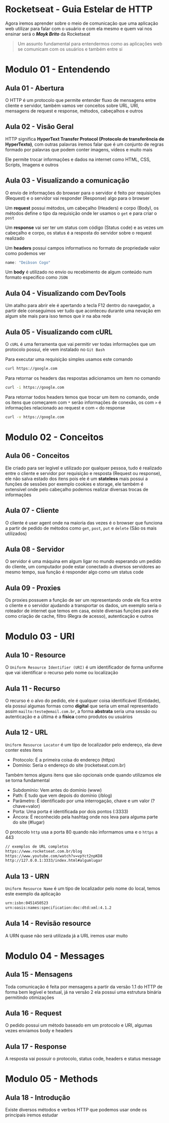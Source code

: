 # Rocketseat - Guia Estelar de HTTP

Agora iremos aprender sobre o meio de comunicação que uma aplicação web utilizar para falar com o usuário e com ela mesmo e quem vai nos ensinar será o _**Mayk Brito**_ da Rocketseat

>Um assunto fundamental para entendermos como as aplicações web se comunicam com os usuários e também entre si

# Modulo 01 - Entendendo

## Aula 01 - Abertura
O HTTP é um protocolo que permite entender fluxo de mensagens entre cliente e servidor, também vamos ver conceitos sobre URL, URI, mensagens de request e response, métodos, cabeçalhos e outros

## Aula 02 - Visão Geral
HTTP significa **HyperText Transfer Protocol (Protocolo de transferência de HyperTexto)**, com outras palavras iremos falar que é um conjunto de regras formado por palavras que podem conter imagens, vídeos e muito mais

Ele permite trocar informações e dados na internet como HTML, CSS, Scripts, Imagens e outros

## Aula 03 - Visualizando a comunicação
O envio de informações do browser para o servidor é feito por requisições (Request) e o servidor vai responder (Response) algo para o browser

Um **request** possui métodos, um cabeçalho (Headers) e corpo (Body), os métodos define o tipo da requisição onde ler usamos o `get` e para criar o `post`

Um **response** vai ser ter um status com código (Status code) e as vezes um cabeçalho e corpo, os status é a resposta do servidor sobre o request realizado

Um **headers** possui campos informativos no formato de propriedade valor como podemos ver
```ts
name: "Deibson Cogo"
```

Um **body** é utilizado no envio ou recebimento de algum conteúdo num formato especifico como `JSON`

## Aula 04 - Visualizando com DevTools
Um atalho para abrir ele é apertando a tecla F12 dentro do navegador, a partir dele conseguimos ver tudo que aconteceu durante uma nevação em algum site mais para isso temos que ir na aba rede

## Aula 05 - Visualizando com cURL
O `cURL` é uma ferramenta que vai permitir ver todas informações que um protocolo possui, ele vem instalado no `Git Bash`

Para executar uma requisição simples usamos este comando
```bash
curl https://google.com
```

Para retornar os headers das respostas adicionamos um item no comando
```bash
curl -i https://google.com
```

Para retornar todos headers temos que trocar um item no comando, onde os itens que começarem com `*` serão informações de conexão, os com `>` é informações relacionado ao request e com `<` do response
```bash
curl -v https://google.com
```

# Modulo 02 - Conceitos

## Aula 06 - Conceitos
Ele criado para ser legível e utilizado por qualquer pessoa, tudo é realizado entre o cliente e servidor por requisição e resposta (Request ou response), ele não salva estado dos itens pois ele é um **stateless** mais possui a funções de sessões por exemplo cookies e storage, ele também é extensível onde pelo cabeçalho podemos realizar diversas trocas de informações

## Aula 07 - Cliente
O cliente é user agent onde na maioria das vezes é o browser que funciona a partir de pedido de métodos como `get`, `post`, `put` e `delete` (São os mais utilizados)

## Aula 08 - Servidor
O servidor é uma máquina em algum ligar no mundo esperando um pedido do cliente, um computador pode estar conectado a diversos servidores ao mesmo tempo, sua função é responder algo como um status code

## Aula 09 - Proxies
Os proxies possuem a função de ser um representando onde ele fica entre o cliente e o servidor ajudando a transportar os dados, um exemplo seria o roteador de internet que temos em casa, existe diversas funções para ele como criação de cache, filtro (Regra de acesso), autenticação e outros

# Modulo 03 - URI

## Aula 10 - Resource
O `Uniform Resource Identifier (URI)` é um identificador de forma uniforme que vai identificar o recurso pelo nome ou localização

## Aula 11 - Recurso
O recurso é o alvo do pedido, ele é qualquer coisa identificável (Entidade), ela possui algumas formas como **digital** que seria um email representado assim `mailto:teste@email.com.br`, a forma **abstrata** seria uma sessão ou autenticação e a última é a **física** como produtos ou usuários

## Aula 12 - URL
`Uniform Resource Locator` é um tipo de localizador pelo endereço, ela deve conter estes itens
  * Protocolo: É a primeira coisa do endereço (https)
  * Domínio: Seria o endereço do site (rocketseat.com.br)

Também temos alguns itens que são opcionais onde quando utilizamos ele se torna fundamental
  * Subdomínio: Vem antes do domínio (www)
  * Path: É tudo que vem depois do domínio (/blog)
  * Parâmetro: É identificado por uma interrogação, chave e um valor (?chave=valor)
  * Porta: Uma porta é identificada por dois pontos (:3333)
  * Âncora: É reconhecido pela hashtag onde nos leva para alguma parte do site (#lugar)

O protocolo `http` usa a porta 80 quando não informamos uma e o `https` a 443

```bash
// exemplos de URL completos
https://www.rocketseat.com.br/blog
https://www.youtube.com/watch?v=vpYct2npKD8
http://127.0.0.1:3333/index.html#algumlugar
```

## Aula 13 - URN
`Uniform Resource Name` é um tipo de localizador pelo nome do local, temos este exemplo da aplicação
```bash
urn:isbn:0451450523
urn:oasis:names:specification:doc:dtd:xml:4.1.2
```

## Aula 14 - Revisão resource
A URN quase não será utilizada já a URL iremos usar muito

# Modulo 04 - Messages

## Aula 15 - Mensagens
Toda comunicação é feita por mensagens a partir da versão 1.1 do HTTP de forma bem legível e textual, já na versão 2 ela possui uma estrutura binária permitindo otimizações

## Aula 16 - Request
O pedido possui um método baseado em um protocolo e URI, algumas vezes enviamos body e headers

## Aula 17 - Response
A resposta vai possuir o protocolo, status code, headers e status message

# Modulo 05 - Methods

## Aula 18 - Introdução
Existe diversos métodos e verbos HTTP que podemos usar onde os principais iremos estudar
